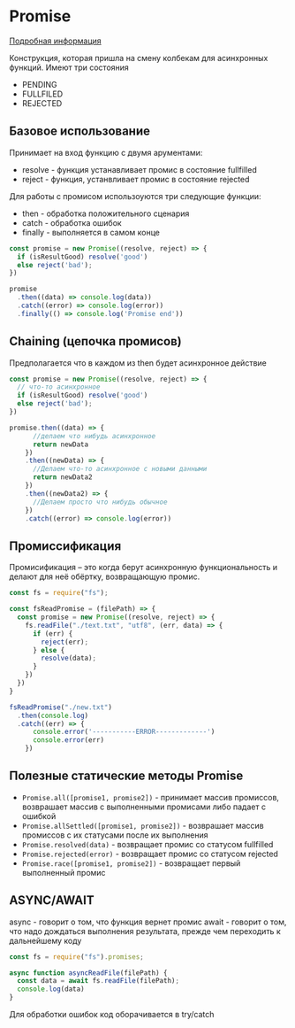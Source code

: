 # Promise
[Подробная информация](https://learn.javascript.ru/promise)

Конструкция, которая пришла на смену колбекам для асинхронных функций.
Имеют три состояния
- PENDING
- FULLFILED
- REJECTED

## Базовое использование
Принимает на вход функцию с двумя арументами:
- resolve - функция устанавливает промис в состояние fullfilled
- reject - функция, устанвливает промис в состояние rejected

Для работы с промисом использоуются три следующие функции:
- then - обработка положительного сценария
- catch - обработка ошибок
- finally - выполняется в самом конце
```js
const promise = new Promise((resolve, reject) => {
  if (isResultGood) resolve('good')
  else reject('bad');
})

promise
  .then((data) => console.log(data))
  .catch((error) => console.log(error))
  .finally(() => console.log('Promise end'))
```

## Chaining (цепочка промисов)
Предполагается что в каждом из then будет асинхронное действие

```js
const promise = new Promise((resolve, reject) => {
  // что-то асинхронное
  if (isResultGood) resolve('good')
  else reject('bad');
})

promise.then((data) => {
      //делаем что нибудь асинхронное
      return newData
    })
    .then((newData) => {
      //Делаем что-то асинхронное с новыми данными
      return newData2
    })
    .then((newData2) => {
      //Делаем просто что нибудь обычное
    })
    .catch((error) => console.log(error))
```

## Промиссификация
Промисификация – это когда берут асинхронную функциональность и делают для неё обёртку, возвращающую промис.
```js
const fs = require("fs");

const fsReadPromise = (filePath) => {
  const promise = new Promise((resolve, reject) => {
    fs.readFile("./text.txt", "utf8", (err, data) => {
      if (err) {
        reject(err);
      } else {
        resolve(data);
      }
    })
  })
}

fsReadPromise("./new.txt")
  .then(console.log)
  .catch((err) => {
      console.error('-----------ERROR-------------')
      console.error(err)
    })
```

## Полезные статические методы Promise
- `Promise.all([promise1, promise2])` - принимает массив промиссов, возврашает массив с выполненными промисами либо падает с ошибкой
- `Promise.allSettled([promise1, promise2])` - возврашает массив промиссов с их статусами после их выполнения
- `Promise.resolved(data)` - возвращает промис со статусом fullfilled
- `Promise.rejected(error)` - возвращает промис со статусом rejected
- `Promise.race([promise1, promise2])` - возвращает первый выполненный промис

## ASYNC/AWAIT
async - говорит о том, что функция вернет промис
await - говорит о том, что надо дождаться выполнения результата, прежде чем переходить к дальнейшему коду
```js
const fs = require("fs").promises;

async function asyncReadFile(filePath) {
  const data = await fs.readFile(filePath);
  console.log(data)
}
```

Для обработки ошибок код оборачивается в try/catch